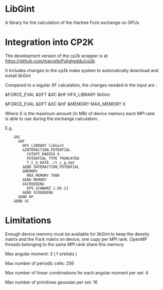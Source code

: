 
# LibGint

A library for the calculation of the Hartree Fock exchange on GPUs

# Integration into CP2K

The development version of the cp2k wrapper is at https://github.com/marcelloPuligheddu/cp2k

It includes changes to the cp2k make system to automatically download and install libGint

Compared to a regular XF calcalation, the changes needed in the input are :

&FORCE_EVAL  &DFT    &XC      &HF        HFX_LIBRARY libGint

&FORCE_EVAL  &DFT    &XC      &HF        &MEMORY          MAX_MEMORY X

Where X is the maximum amount (in MB) of device memory each MPI rank is able to use during the exchange calculation.

E.g.
```
    &XC
      &HF
        HFX_LIBRARY libGint
        &INTERACTION_POTENTIAL
          CUTOFF_RADIUS 6
          POTENTIAL_TYPE TRUNCATED
          T_C_G_DATA ./t_c_g.dat
        &END INTERACTION_POTENTIAL
        &MEMORY
          MAX_MEMORY 7000
        &END MEMORY
        &SCREENING
          EPS_SCHWARZ 1.0E-11
        &END SCREENING
      &END HF
    &END XC
```

# Limitations

Enough device memory must be available for libGint to keep the density matrix and the Fock matrix on device, one copy per MPI rank. OpenMP threads belonging to the same MPI rank share this memory

Max angular moment: 3 ( f orbitals )

Max number of periodic cells: 256

Max number of linear combinations for each angular moment per set: 4

Max number of primitives gaussian per set: 16 


